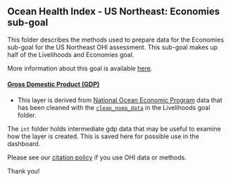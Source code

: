 ## Ocean Health Index - US Northeast: Economies sub-goal

This folder describes the methods used to prepare data for the Economies sub-goal for the US Northeast OHI assessment. This sub-goal makes up half of the Livelihoods and Economies goal.

More information about this goal is available [here](http://ohi-science.org/goals/#livelihoods-and-economies).


#### [Gross Domestic Product (GDP)](https://ohi-northeast.github.io/ne-prep/prep/eco/gdp.html)
- This layer is derived from [National Ocean Economic Program](http://www.oceaneconomics.org/) data that has been cleaned with the [`clean_noep_data`](https://ohi-northeast.github.io/ne-prep/prep/liv/clean_noep_data.html) in the Livelihoods goal folder.

The `int` folder holds intermediate gdp data that may be useful to examine how the layer is created. This is saved here for possible use in the dashboard.


Please see our [citation policy](http://ohi-science.org/citation-policy/) if you use OHI data or methods.

Thank you!
